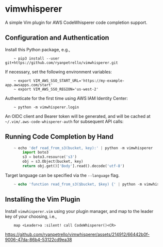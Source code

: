 # vimwhisperer

A simple Vim plugin for AWS CodeWhisperer code completion support.

## Configuration and Authentication

Install this Python package, e.g.,

```
    ~ pip3 install --user git+https://github.com/ryanpetrello/vimwhisperer.git
```

If necessary, set the following environment variables:

```
    ~ export VIM_AWS_SSO_START_URL='https://my-example-app.awsapps.com/start'
    ~ export VIM_AWS_SSO_REGION='us-west-2'
```

Authenticate for the first time using AWS IAM Identity Center:

```
    ~ python -m vimwhisperer.login
```

An OIDC client and Bearer token will be generated, and will be cached at ``~/.vim/.aws-code-whisperer-auth`` for subsequent API calls:

## Running Code Completion by Hand

```python
    ~ echo 'def read_from_s3(bucket, key):' | python -m vimwhisperer
        import boto3
        s3 = boto3.resource('s3')
        obj = s3.Object(bucket, key)
        return obj.get()['Body'].read().decode('utf-8')
```

Target language can be specified via the ``--language`` flag.

```php
    ~ echo 'function read_from_s3($bucket, $key) {' | python -m vimwhisperer --language php
```

## Installing the Vim Plugin

Install ``vimwhisperer.vim`` using your plugin manager, and map to the leader key of your choosing, i.e.,

```
    map <Leader>a :silent! call CodeWhisperer()<CR>
```

https://github.com/ryanpetrello/vimwhisperer/assets/214912/66442b0f-9006-47da-86b4-53122cd9ea38

